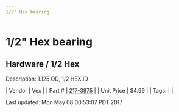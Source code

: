 ```yaml
---
1/2" Hex bearing
---
```


# 1/2" Hex bearing
## Hardware / 1/2 Hex
Description: 	1.125 OD, 1/2 HEX ID 

| Vendor | Vex | 
| Part # | [217-3875](http://www.vexrobotics.com/vexpro/hardware/bearings.html) | 
| Unit Price | $4.99 | 
| Tags: |  | 

Last updated: Mon May 08 00:53:07 PDT 2017